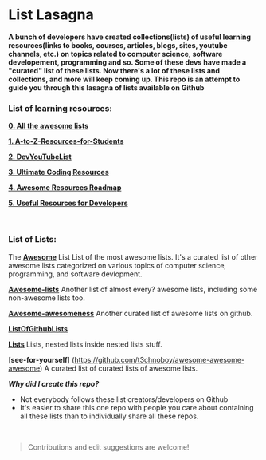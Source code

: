 # List Lasagna 

**A bunch of developers have created collections(lists) of useful learning resources(links to books, courses, articles, blogs, sites, youtube channels, etc.) on topics related to computer science, software developement, programming and so. Some of these devs have made a "curated" list of these lists. Now there's a lot of these lists and collections, and more will keep coming up. This repo is an attempt to guide you through this lasagna of lists available on Github**
<br>


### List of learning resources:

[**0. All the awesome lists**](https://github.com/topics/awesome-list)

[**1. A-to-Z-Resources-for-Students**](https://github.com/dipakkr/A-to-Z-Resources-for-Students) 
    
[**2. DevYouTubeList**](https://github.com/ErikCH/DevYouTubeList)  

[**3. Ultimate Coding Resources**](https://github.com/PizzaPokerGuy/ultimate-coding-resources)    
  
[**4. Awesome Resources Roadmap**](https://github.com/lauragift21/awesome-learning-resources)

[**5. Useful Resources for Developers**](https://github.com/zero-to-mastery/resources)

 <br>
 
 ### List of Lists:


The [**Awesome**](https://github.com/sindresorhus/awesome) List
List of the most awesome lists. It's a curated list of other awesome lists categorized on various topics of computer science, programming, and software devlopment.

[**Awesome-lists**](https://github.com/pshah123/awesome-lists)
Another list of almost every? awesome lists, including some non-awesome lists too. 

[**Awesome-awesomeness**](https://github.com/bayandin/awesome-awesomeness)
Another curated list of awesome lists on github.

[**ListOfGithubLists**](https://github.com/asciimoo/ListOfGithubLists/)

[**Lists**](https://github.com/jnv/lists#lists-of-lists) 
Lists, nested lists inside nested lists stuff.

[**see-for-yourself**] (https://github.com/t3chnoboy/awesome-awesome-awesome)
A curated list of curated lists of awesome lists.
 
 
 ***Why did I create this repo?***
 
  - Not everybody follows these list creators/developers on Github
  - It's easier to share this one repo with people you care about containing all these lists than to individually share all these repos.
 
 
 
  
  <br>

  
 >Contributions and edit suggestions are welcome!
 
 

    



